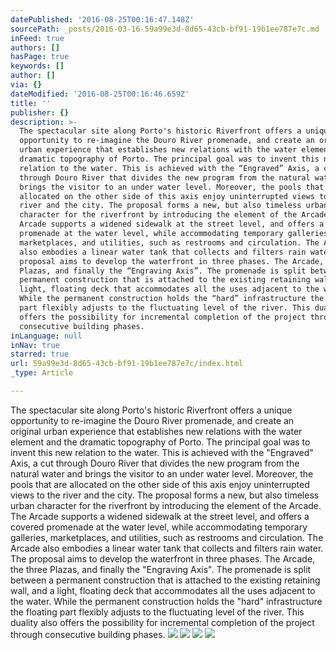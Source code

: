 ```yaml
---
datePublished: '2016-08-25T00:16:47.148Z'
sourcePath: _posts/2016-03-16-59a99e3d-8d65-43cb-bf91-19b1ee787e7c.md
inFeed: true
authors: []
hasPage: true
keywords: []
author: []
via: {}
dateModified: '2016-08-25T00:16:46.659Z'
title: ''
publisher: {}
description: >-
  The spectacular site along Porto's historic Riverfront offers a unique
  opportunity to re-imagine the Douro River promenade, and create an original
  urban experience that establishes new relations with the water element and the
  dramatic topography of Porto. The principal goal was to invent this new
  relation to the water. This is achieved with the “Engraved” Axis, a cut
  through Douro River that divides the new program from the natural water and
  brings the visitor to an under water level. Moreover, the pools that are
  allocated on the other side of this axis enjoy uninterrupted views to the
  river and the city. The proposal forms a new, but also timeless urban
  character for the riverfront by introducing the element of the Arcade. The
  Arcade supports a widened sidewalk at the street level, and offers a covered
  promenade at the water level, while accommodating temporary galleries,
  marketplaces, and utilities, such as restrooms and circulation. The Arcade
  also embodies a linear water tank that collects and filters rain water. The
  proposal aims to develop the waterfront in three phases. The Arcade, the three
  Plazas, and finally the “Engraving Axis”. The promenade is split between a
  permanent construction that is attached to the existing retaining wall, and a
  light, floating deck that accommodates all the uses adjacent to the water.
  While the permanent construction holds the “hard” infrastructure the floating
  part flexibly adjusts to the fluctuating level of the river. This duality also
  offers the possibility for incremental completion of the project through
  consecutive building phases.
inLanguage: null
inNav: true
starred: true
url: 59a99e3d-8d65-43cb-bf91-19b1ee787e7c/index.html
_type: Article

---
```

The spectacular site along Porto's historic Riverfront offers a unique opportunity to re-imagine the Douro River promenade, and create an original urban experience that establishes new relations with the water element and the dramatic topography of Porto. The principal goal was to invent this new relation to the water. This is achieved with the "Engraved" Axis, a cut through Douro River that divides the new program from the natural water and brings the visitor to an under water level. Moreover, the pools that are allocated on the other side of this axis enjoy uninterrupted views to the river and the city. The proposal forms a new, but also timeless urban character for the riverfront by introducing the element of the Arcade. The Arcade supports a widened sidewalk at the street level, and offers a covered promenade at the water level, while accommodating temporary galleries, marketplaces, and utilities, such as restrooms and circulation. The Arcade also embodies a linear water tank that collects and filters rain water. The proposal aims to develop the waterfront in three phases. The Arcade, the three Plazas, and finally the "Engraving Axis". The promenade is split between a permanent construction that is attached to the existing retaining wall, and a light, floating deck that accommodates all the uses adjacent to the water. While the permanent construction holds the "hard" infrastructure the floating part flexibly adjusts to the fluctuating level of the river. This duality also offers the possibility for incremental completion of the project through consecutive building phases.
![](https://s3-us-west-2.amazonaws.com/the-grid-img/p/6e9273dca5d31ad8bf7b114fe707ca93ce371ccf.jpg)
![](https://s3-us-west-2.amazonaws.com/the-grid-img/p/de44115ac45af425aca24658396f34f5a076449d.jpg)
![](https://s3-us-west-2.amazonaws.com/the-grid-img/p/80a839d5908d5e41d7d295164e75e5af38efbcb7.jpg)
![](https://the-grid-user-content.s3-us-west-2.amazonaws.com/ebae362c-3614-409a-b8e8-c23dac55e9e2.jpg)